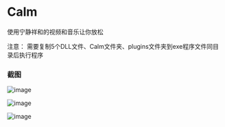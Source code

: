# Calm
使用宁静祥和的视频和音乐让你放松

注意：
  需要复制5个DLL文件、Calm文件夹、plugins文件夹到exe程序文件同目录后执行程序
  
### 截图
![image](https://raw.github.com/CuteLeon/Calm/master/生成/截图.png)

![image](https://raw.github.com/CuteLeon/Calm/master/生成/截图_.png)

![image](https://raw.github.com/CuteLeon/Calm/master/生成/截图__.png)
